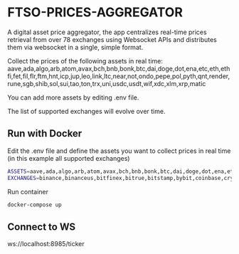 # FTSO-PRICES-AGGREGATOR

A digital asset price aggregator, the app centralizes real-time prices retrieval from over 78 exchanges using Websocket APIs and distributes them via websocket in a single, simple format.

Collect the prices of the following assets in real time: aave,ada,algo,arb,atom,avax,bch,bnb,bonk,btc,dai,doge,dot,ena,etc,eth,ethfi,fet,fil,flr,ftm,hnt,icp,jup,leo,link,ltc,near,not,ondo,pepe,pol,pyth,qnt,render,rune,sgb,shib,sol,sui,tao,ton,trx,uni,usdc,usdt,wif,xdc,xlm,xrp,matic


You can add more assets by editing .env file.

The list of supported exchanges will evolve over time.

## Run with Docker

Edit the .env file and define the assets you want to collect prices in real time (in this example all supported
exchanges)

```sh
ASSETS=aave,ada,algo,arb,atom,avax,bch,bnb,bonk,btc,dai,doge,dot,ena,etc,eth,ethfi,fet,fil,flr,ftm,hnt,icp,jup,leo,link,ltc,near,not,ondo,pepe,pol,pyth,qnt,render,rune,sgb,shib,sol,sui,tao,ton,trx,uni,usdc,usdt,wif,xdc,xlm,xrp,matic
EXCHANGES=binance,binanceus,bitfinex,bitrue,bitstamp,bybit,coinbase,crypto,fmfw,gateio,hitbtc,huobi,kraken,lbank,mexc,okex,upbit,bitmart,bitget,coinex,xt,whitebit,toobit,pionex,btse,bingx,p2b,digifinex,kucoin,gemini,cexio,coinw,pointpay,orangex,biconomy,cointr,bitvenus,tapbit,hashkey,bequant,bigone,ascendex,exmo,cpatex,bydfi,emirex,delta,poloniex,latoken,bit2me,nonkyc,trubit,bluebit,citex,ace,bitso,blofin,bitpanda,coinsbit,coinstore,famex,batonex,websea,nami,indoex,bybitfuture,bitgetfuture,krakenfuture,lbankfuture,whitebitfuture,mexcfuture,cryptofuture,poloniexfuture,deepcoin,azbit,bitvavo,bitdelta,phemex
```

Run container

```sh
docker-compose up
```

## Connect to WS

ws://localhost:8985/ticker



